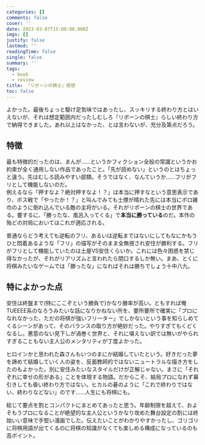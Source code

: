 ```yaml
---
categories: []
comments: false
cover: ''
date: 2023-03-07T15:00:00.000Z
imgs: []
justify: false
lastmod: ''
readingTime: false
single: false
summary: ''
tags:
  - book
  - review
title: 『リボーンの棋士』感想
toc: false
---
```


よかった。最後ちょっと駆け足気味ではあったし、スッキリする終わり方とはいえないが、それは想定範囲内だったしむしろ『リボーンの棋士』らしい終わり方で納得できました。あれ以上はなかった、とは言わないが、充分及第点だろう。

## 特徴

最も特徴的だったのは、まんが……というかフィクション全般の常識というかお約束が全く通用しない作品であったこと。「先が読めない」というのとはちょっと違う。先はむしろ読みやすい部類。そうではなく、なんていうか……フリがフリとして機能しないのだ。  
例えるなら「押すなよ？絶対押すなよ！？」は本当に押すなという意思表示であり、ボス戦で「やったか！？」と叫んでみても土煙が晴れた先には本当にボロ雑巾のように倒れ込んでいる敵の主将がいる。それがリボーンの棋士の世界である。要するに、「勝ったな、風呂入ってくる」で**本当に勝っている**のだ。本作の殆どの対局においてはこれが適応される。

普通ならどう考えても逆転のフリ、あるいは逆転まではないにしてもなにかもうひと悶着あるような「フリ」の描写がそのまま全無視され安住が勝利する。フリがフリとして機能していたのは土屋VS安住くらいか。これには色々困惑を禁じ得なかったが、それがリアリズムと言われたら閉口するしか無い。まあ、とくに将棋みたいなゲームでは「勝ったな」になればそれは勝ちでしょう十中八九。

## 特によかった点

安住は終盤まで(特にここぞという勝負で)かなり勝率が高い。ともすれば俺TUEEEE系のなろうみたいな話になりかねない所を、要所要所で確実に「プロになれなかった、ただの将棋が強いフリーター」でしかないという事を知らしめてくるシーンがあって、そのバランスの取り方が絶妙だった。やりすぎてもくどくなるし。悪意のない見下しが渦巻く世界と、それに堪えない訳では無いがやられすぎることもない主人公のメンタリティが丁度よかった。

ヒロインかと思われた森さんもいつのまにか結婚していたという。好きだった夢を諦めて結婚していく人の姿を、反面教師的ではないニュートラルな描き方をしたのもよかった。別に安住みたいなスタイルだけが正解じゃない。まさに「それぞれに幸せの形がある」ことを体現する物語。だからこそ、結局プロになれず幕引きしても昏い終わり方ではない。ヒカルの碁のように「これで終わりではない、終わりなどない」のです……人生にも将棋にも。

総じて要点を割とコンパクトにまとめてあったと思う。年齢制限を超えて、およそもうプロになることが絶望的な主人公というかなり攻めた舞台設定の割には終始いい意味で手堅い漫画でした。伝えたいことがわかりやすかったし、ゴリゴリに将棋用語が出てくるのに将棋の知識がなくても楽しめる構成になっているのも高ポイント。
